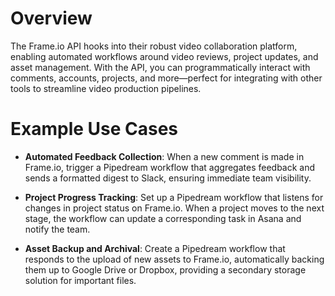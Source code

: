 # Overview

The Frame.io API hooks into their robust video collaboration platform, enabling automated workflows around video reviews, project updates, and asset management. With the API, you can programmatically interact with comments, accounts, projects, and more—perfect for integrating with other tools to streamline video production pipelines.

# Example Use Cases

- **Automated Feedback Collection**: When a new comment is made in Frame.io, trigger a Pipedream workflow that aggregates feedback and sends a formatted digest to Slack, ensuring immediate team visibility.

- **Project Progress Tracking**: Set up a Pipedream workflow that listens for changes in project status on Frame.io. When a project moves to the next stage, the workflow can update a corresponding task in Asana and notify the team.

- **Asset Backup and Archival**: Create a Pipedream workflow that responds to the upload of new assets to Frame.io, automatically backing them up to Google Drive or Dropbox, providing a secondary storage solution for important files.
